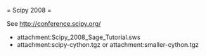 = Scipy 2008 =

See http://conference.scipy.org/

 * attachment:Scipy_2008_Sage_Tutorial.sws
 * attachment:scipy-cython.tgz or attachment:smaller-cython.tgz
